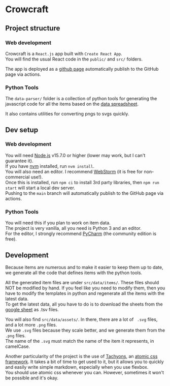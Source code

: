 # Crowcraft

## Project structure
### Web development
Crowcraft is a ``React.js`` app built with ``Create React App``.  
You will find the usual React code in the ``public/`` and ``src/`` folders.  

The app is deployed as a [github page](https://pages.github.com/) automatically publish to the GitHub page via actions.

### Python Tools
The ``data-parser/`` folder is a collection of python tools for generating the javascript code for all the items based on the [data spreadsheet](https://docs.google.com/spreadsheets/d/1_VVrggn0nQrVEnUZ43qCUy4MMPXE2T0wzI0N-5nBskQ/edit?usp=sharing).  

It also contains utilities for converting pngs to svgs quickly.  

## Dev setup
### Web development
You will need [Node.js](https://nodejs.org/en/) v15.7.0 or higher (lower may work, but I can't guarantee it).  
If you have [nvm](https://github.com/nvm-sh/nvm) installed, run `nvm install`.  
You will also need an editor. I recommend [WebStorm](https://www.jetbrains.com/webstorm/) (it is free for non-commercial use!).  
Once this is installed, run ``npm ci`` to install 3rd party libraries, then ``npm run start`` will start a local dev server.  
Pushing to the `main` branch will automatically publish to the GitHub page via actions.

### Python Tools
You will need this if you plan to work on item data.  
The project is very vanilla, all you need is Python 3 and an editor.  
For the editor, I strongly recommend [PyCharm](https://www.jetbrains.com/pycharm/download/#section=windows) (the community edition is free).  

## Development
Because items are numerous and to make it easier to keep them up to date, we generate all the code that defines items with the python tools.  

All the generated item files are under ``src/data/items/``. These files should NOT be modified by hand. If you feel like you need to modify them, then you have to modify the templates in python and regenerate all the items with the latest data.  
To get the latest data, all you have to do is to download the sheets from the [google sheet](https://docs.google.com/spreadsheets/d/1_VVrggn0nQrVEnUZ43qCUy4MMPXE2T0wzI0N-5nBskQ/edit?usp=sharing) as .tsv files.  

You will also find ``src/data/assets/``. In there, there are a lot of `` .svg`` files, and a lot more ``.png`` files.  
We use ``.svg`` files because they scale better, and we generate them from the ``.png`` files.  
The name of the ``.svg`` must match the name of the item it represents, in camelCase.  

Another particularity of the project is the use of [Tachyons](https://tachyons.io/), an [atomic css framework](https://www.smashingmagazine.com/2013/10/challenging-css-best-practices-atomic-approach/). It takes a bit of time to get used to it, but it allows you to quickly and easily write simple markdown, especially when you use flexbox.  
You should use atomic css whenever you can. However, sometimes it won't be possible and it's okay.  
